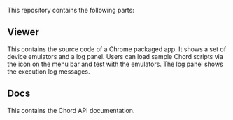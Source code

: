 This repository contains the following parts:

## Viewer

This contains the source code of a Chrome packaged app. It shows a set of device
emulators and a log panel. Users can load sample Chord scripts via the icon on
the menu bar and test with the emulators. The log panel shows the execution log
messages.

## Docs

This contains the Chord API documentation.
